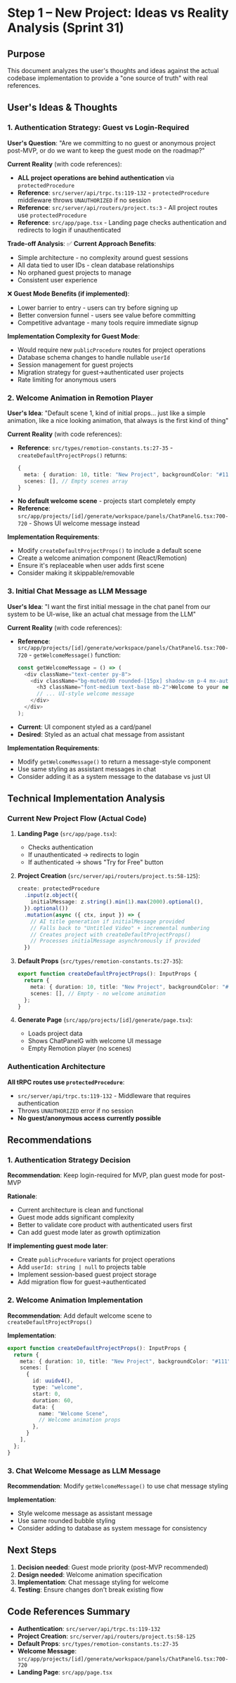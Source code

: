 # Step 1 – New Project: Ideas vs Reality Analysis (Sprint 31)

## Purpose
This document analyzes the user's thoughts and ideas against the actual codebase implementation to provide a "one source of truth" with real references.

## User's Ideas & Thoughts

### 1. Authentication Strategy: Guest vs Login-Required
**User's Question**: "Are we committing to no guest or anonymous project post-MVP, or do we want to keep the guest mode on the roadmap?"

**Current Reality** (with code references):
- **ALL project operations are behind authentication** via `protectedProcedure`
- **Reference**: `src/server/api/trpc.ts:119-132` - `protectedProcedure` middleware throws `UNAUTHORIZED` if no session
- **Reference**: `src/server/api/routers/project.ts:3` - All project routes use `protectedProcedure`
- **Reference**: `src/app/page.tsx` - Landing page checks authentication and redirects to login if unauthenticated

**Trade-off Analysis**:
✅ **Current Approach Benefits**:
- Simple architecture - no complexity around guest sessions
- All data tied to user IDs - clean database relationships
- No orphaned guest projects to manage
- Consistent user experience

❌ **Guest Mode Benefits (if implemented)**:
- Lower barrier to entry - users can try before signing up
- Better conversion funnel - users see value before committing
- Competitive advantage - many tools require immediate signup

**Implementation Complexity for Guest Mode**:
- Would require new `publicProcedure` routes for project operations
- Database schema changes to handle nullable `userId`
- Session management for guest projects
- Migration strategy for guest→authenticated user projects
- Rate limiting for anonymous users

### 2. Welcome Animation in Remotion Player
**User's Idea**: "Default scene 1, kind of initial props... just like a simple animation, like a nice looking animation, that always is the first kind of thing"

**Current Reality** (with code references):
- **Reference**: `src/types/remotion-constants.ts:27-35` - `createDefaultProjectProps()` returns:
  ```typescript
  {
    meta: { duration: 10, title: "New Project", backgroundColor: "#111" },
    scenes: [], // Empty scenes array
  }
  ```
- **No default welcome scene** - projects start completely empty
- **Reference**: `src/app/projects/[id]/generate/workspace/panels/ChatPanelG.tsx:700-720` - Shows UI welcome message instead

**Implementation Requirements**:
- Modify `createDefaultProjectProps()` to include a default scene
- Create a welcome animation component (React/Remotion)
- Ensure it's replaceable when user adds first scene
- Consider making it skippable/removable

### 3. Initial Chat Message as LLM Message
**User's Idea**: "I want the first initial message in the chat panel from our system to be UI-wise, like an actual chat message from the LLM"

**Current Reality** (with code references):
- **Reference**: `src/app/projects/[id]/generate/workspace/panels/ChatPanelG.tsx:700-720` - `getWelcomeMessage()` function:
  ```typescript
  const getWelcomeMessage = () => (
    <div className="text-center py-8">
      <div className="bg-muted/80 rounded-[15px] shadow-sm p-4 mx-auto max-w-md">
        <h3 className="font-medium text-base mb-2">Welcome to your new project!</h3>
        // ... UI-style welcome message
      </div>
    </div>
  );
  ```
- **Current**: UI component styled as a card/panel
- **Desired**: Styled as an actual chat message from assistant

**Implementation Requirements**:
- Modify `getWelcomeMessage()` to return a message-style component
- Use same styling as assistant messages in chat
- Consider adding it as a system message to the database vs just UI

## Technical Implementation Analysis

### Current New Project Flow (Actual Code)

1. **Landing Page** (`src/app/page.tsx`):
   - Checks authentication
   - If unauthenticated → redirects to login
   - If authenticated → shows "Try for Free" button

2. **Project Creation** (`src/server/api/routers/project.ts:58-125`):
   ```typescript
   create: protectedProcedure
     .input(z.object({
       initialMessage: z.string().min(1).max(2000).optional(),
     }).optional())
     .mutation(async ({ ctx, input }) => {
       // AI title generation if initialMessage provided
       // Falls back to "Untitled Video" + incremental numbering
       // Creates project with createDefaultProjectProps()
       // Processes initialMessage asynchronously if provided
     })
   ```

3. **Default Props** (`src/types/remotion-constants.ts:27-35`):
   ```typescript
   export function createDefaultProjectProps(): InputProps {
     return {
       meta: { duration: 10, title: "New Project", backgroundColor: "#111" },
       scenes: [], // Empty - no welcome animation
     };
   }
   ```

4. **Generate Page** (`src/app/projects/[id]/generate/page.tsx`):
   - Loads project data
   - Shows ChatPanelG with welcome UI message
   - Empty Remotion player (no scenes)

### Authentication Architecture

**All tRPC routes use `protectedProcedure`**:
- `src/server/api/trpc.ts:119-132` - Middleware that requires authentication
- Throws `UNAUTHORIZED` error if no session
- **No guest/anonymous access currently possible**

## Recommendations

### 1. Authentication Strategy Decision
**Recommendation**: Keep login-required for MVP, plan guest mode for post-MVP

**Rationale**:
- Current architecture is clean and functional
- Guest mode adds significant complexity
- Better to validate core product with authenticated users first
- Can add guest mode later as growth optimization

**If implementing guest mode later**:
- Create `publicProcedure` variants for project operations
- Add `userId: string | null` to projects table
- Implement session-based guest project storage
- Add migration flow for guest→authenticated

### 2. Welcome Animation Implementation
**Recommendation**: Add default welcome scene to `createDefaultProjectProps()`

**Implementation**:
```typescript
export function createDefaultProjectProps(): InputProps {
  return {
    meta: { duration: 10, title: "New Project", backgroundColor: "#111" },
    scenes: [
      {
        id: uuidv4(),
        type: "welcome",
        start: 0,
        duration: 60,
        data: {
          name: "Welcome Scene",
          // Welcome animation props
        },
      }
    ],
  };
}
```

### 3. Chat Welcome Message as LLM Message
**Recommendation**: Modify `getWelcomeMessage()` to use chat message styling

**Implementation**:
- Style welcome message as assistant message
- Use same rounded bubble styling
- Consider adding to database as system message for consistency

## Next Steps

1. **Decision needed**: Guest mode priority (post-MVP recommended)
2. **Design needed**: Welcome animation specification
3. **Implementation**: Chat message styling for welcome
4. **Testing**: Ensure changes don't break existing flow

## Code References Summary

- **Authentication**: `src/server/api/trpc.ts:119-132`
- **Project Creation**: `src/server/api/routers/project.ts:58-125`
- **Default Props**: `src/types/remotion-constants.ts:27-35`
- **Welcome Message**: `src/app/projects/[id]/generate/workspace/panels/ChatPanelG.tsx:700-720`
- **Landing Page**: `src/app/page.tsx` 